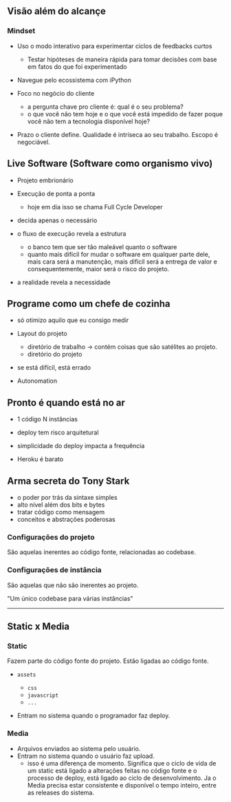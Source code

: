 ## Visão além do alcançe

### Mindset

- Uso o modo interativo para experimentar ciclos de feedbacks curtos
    - Testar hipóteses de maneira rápida para tomar decisões com base em fatos do que foi experimentado

- Navegue pelo ecossistema com iPython

- Foco no negócio do cliente
    - a pergunta chave pro cliente é: qual é o seu problema?
    - o que você não tem hoje e o que você está impedido de fazer poque você não tem a tecnologia disponível hoje?

- Prazo o cliente define. Qualidade é intríseca ao seu trabalho. Escopo é negociável.

## Live Software (Software como organismo vivo)

- Projeto embrionário

- Execução de ponta a ponta
    - hoje em dia isso se chama Full Cycle Developer
    
- decida apenas o necessário

- o fluxo de execução revela a estrutura
    - o banco tem que ser tão maleável quanto o software
    - quanto mais difícil for mudar o software em qualquer parte dele,
      mais cara será a manutenção,
      mais difícil será a entrega de valor e consequentemente, maior será o risco do projeto.

- a realidade revela a necessidade

## Programe como um chefe de cozinha

- só otimizo aquilo que eu consigo medir

- Layout do projeto
    - diretório de trabalho -> contém coisas que são satélites ao projeto.
    - diretório do projeto
    
- se está difícil, está errado

- Autonomation

## Pronto é quando está no ar

- 1 código N instâncias

- deploy tem risco arquitetural

- simplicidade do deploy impacta a frequência

- Heroku é barato

## Arma secreta do Tony Stark

- o poder por trás da sintaxe simples
- alto nível além dos bits e bytes
- tratar código como mensagem
- conceitos e abstrações poderosas

### Configurações do projeto

São aquelas inerentes ao código fonte, relacionadas ao codebase.

### Configurações de instância

São aquelas que não são inerentes ao projeto.

"Um único codebase para várias instâncias"

---

## Static x Media

### Static

Fazem parte do código fonte do projeto. Estão ligadas ao código fonte.

- `assets`
    - `css`
    - `javascript`
    - `...`

- Entram no sistema quando o programador faz deploy.

### Media

- Arquivos enviados ao sistema pelo usuário.
- Entram no sistema quando o usuário faz upload.
    - isso é uma diferença de momento. Significa que o ciclo de vida de um static está ligado a alterações
      feitas no código fonte e o processo de deploy, está ligado ao ciclo de desenvolvimento.
      Ja o Media precisa estar consistente e disponível o tempo inteiro, entre as releases do sistema.
